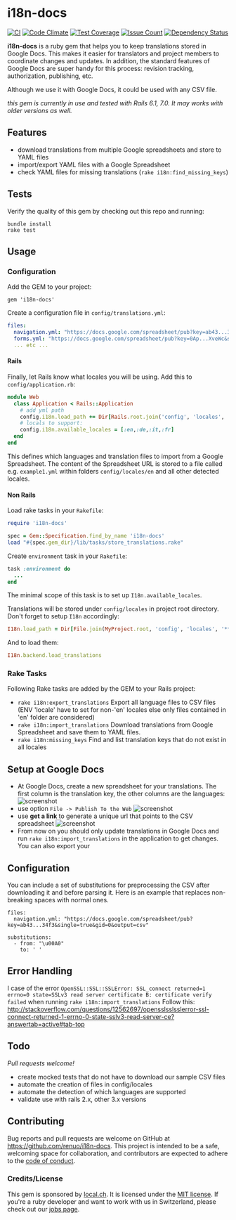 # i18n-docs

[![CI](https://github.com/renuo/i18n-docs/actions/workflows/ci.yml/badge.svg)](https://github.com/renuo/i18n-docs/actions/workflows/ci.yml)
[![Code Climate](https://codeclimate.com/github/renuo/i18n-docs/badges/gpa.svg)](https://codeclimate.com/github/renuo/i18n-docs)
[![Test Coverage](https://codeclimate.com/github/renuo/i18n-docs/badges/coverage.svg)](https://codeclimate.com/github/renuo/i18n-docs/coverage)
[![Issue Count](https://codeclimate.com/github/renuo/i18n-docs/badges/issue_count.svg)](https://codeclimate.com/github/renuo/i18n-docs)
[![Dependency Status](https://gemnasium.com/badges/github.com/renuo/i18n-docs.svg)](https://gemnasium.com/github.com/renuo/i18n-docs)

**i18n-docs** is a ruby gem that helps you to keep translations stored in Google Docs. This makes it easier for translators and project members to coordinate changes and updates. In addition, the standard features of Google Docs are super handy for this process: revision tracking, authorization, publishing, etc.

Although we use it with Google Docs, it could be used with any CSV file.

*this gem is currently in use and tested with Rails 6.1, 7.0. It may works with older versions as well.*

## Features

* download translations from multiple Google spreadsheets and store to YAML files
* import/export YAML files with a Google Spreadsheet
* check YAML files for missing translations (`rake i18n:find_missing_keys`)

## Tests

Verify the quality of this gem by checking out this repo and running:

    bundle install
    rake test

## Usage

### Configuration

Add the GEM to your project:

    gem 'i18n-docs'

Create a configuration file in `config/translations.yml`:

```yaml
files:
  navigation.yml: "https://docs.google.com/spreadsheet/pub?key=ab43...34f3&single=true&gid=0&output=csv"
  forms.yml: "https://docs.google.com/spreadsheet/pub?key=0Ap...XveWc&single=true&gid=0&output=csv"
  ... etc ...
```

#### Rails

Finally, let Rails know what locales you will be using. Add this to `config/application.rb`:

```ruby
module Web
  class Application < Rails::Application
    # add yml path
    config.i18n.load_path += Dir[Rails.root.join('config', 'locales', '*', '*.yml').to_s]
    # locals to support:
    config.i18n.available_locales = [:en,:de,:it,:fr]
  end
end
```

This defines which languages and translation files to import from a Google Spreadsheet. The content of the Spreadsheet URL is stored to a file called e.g. `example1.yml` within folders `config/locales/en` and all other detected locales.

#### Non Rails

Load rake tasks in your `Rakefile`:

```ruby
require 'i18n-docs'

spec = Gem::Specification.find_by_name 'i18n-docs'
load "#{spec.gem_dir}/lib/tasks/store_translations.rake"
```

Create `environment` task in your `Rakefile`:

```ruby
task :environment do
  ...
end

```

The minimal scope of this task is to set up `I18n.available_locales`.

Translations will be stored under `config/locales` in project root directory.
Don't forget to setup `I18n` accordingly:

```ruby
I18n.load_path = Dir[File.join(MyProject.root, 'config', 'locales', '**', '*.yml')]
```

And to load them:

```ruby
I18n.backend.load_translations
```

### Rake Tasks

Following Rake tasks are added by the GEM to your Rails project:

* `rake i18n:export_translations`
  Export all language files to CSV files (ENV 'locale' have to set for non-'en' locales else only files contained in 'en' folder are considered)
* `rake i18n:import_translations`
  Download translations from Google Spreadsheet and save them to YAML files.
* `rake i18n:missing_keys`
  Find and list translation keys that do not exist in all locales


## Setup at Google Docs

* At Google Docs, create a new spreadsheet for your translations. The first column is the translation key, the other columns are the languages:
![screenshot](http://dl.dropbox.com/u/385855/Screenshots/bamr.png)
* use option `File -> Publish To the Web`
![screenshot](http://dl.dropbox.com/u/385855/Screenshots/2-lp.png)
* use **get a link** to generate a unique url that points to the CSV spreadsheet
![screenshot](http://dl.dropbox.com/u/385855/Screenshots/oom_.png)
* From now on you should only update translations in Google Docs and run `rake i18n:import_translations` in the application to get changes. You can also export your


## Configuration

You can include a set of substitutions for preprocessing the CSV after downloading it and before parsing it. Here is an example that replaces non-breaking spaces with normal ones.

    files:
      navigation.yml: "https://docs.google.com/spreadsheet/pub?key=ab43...34f3&single=true&gid=0&output=csv"

    substitutions:
      - from: "\u00A0"
        to: ' '


## Error Handling

I case of the error `OpenSSL::SSL::SSLError: SSL_connect returned=1 errno=0 state=SSLv3 read server certificate B: certificate verify failed` when running `rake i18n:import_translations`
Follow this: http://stackoverflow.com/questions/12562697/opensslsslsslerror-ssl-connect-returned-1-errno-0-state-sslv3-read-server-ce?answertab=active#tab-top

## Todo

*Pull requests welcome!*

* create mocked tests that do not have to download our sample CSV files
* automate the creation of files in config/locales
* automate the detection of which languages are supported
* validate use with rails 2.x, other 3.x versions

## Contributing

Bug reports and pull requests are welcome on GitHub at https://github.com/renuo/i18n-docs. 
This project is intended to be a safe, welcoming space for collaboration, and contributors are expected to adhere to the [code of conduct](https://github.com/renuo/renuocop/blob/master/CODE_OF_CONDUCT.md).


### Credits/License

This gem is sponsored by [local.ch](http://www.local.ch/). It is licensed under the [MIT license](http://en.wikipedia.org/wiki/MIT_License). If you're a ruby developer and want to work with us in Switzerland, please check out our [jobs page](http://local-ch.github.com/).

